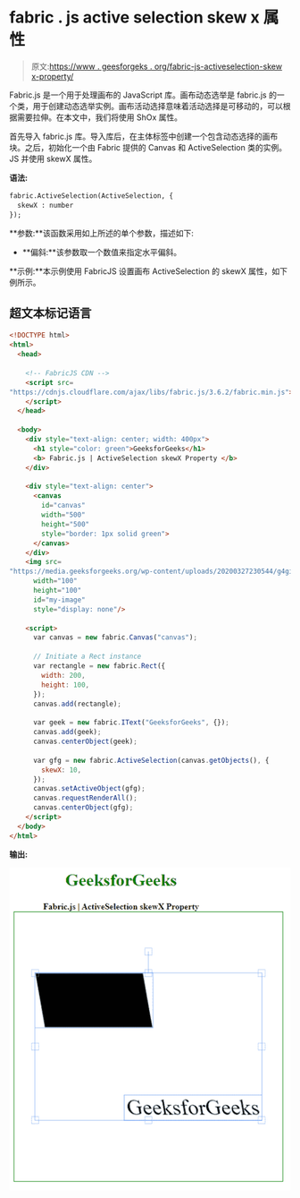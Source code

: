 # fabric . js active selection skew x 属性

> 原文:[https://www . geesforgeks . org/fabric-js-activeselection-skew x-property/](https://www.geeksforgeeks.org/fabric-js-activeselection-skewx-property/)

Fabric.js 是一个用于处理画布的 JavaScript 库。画布动态选举是 fabric.js 的一个类，用于创建动态选举实例。画布活动选择意味着活动选择是可移动的，可以根据需要拉伸。在本文中，我们将使用 ShOx 属性。

首先导入 fabric.js 库。导入库后，在主体标签中创建一个包含动态选择的画布块。之后，初始化一个由 Fabric 提供的 Canvas 和 ActiveSelection 类的实例。JS 并使用 skewX 属性。

**语法:**

```html
fabric.ActiveSelection(ActiveSelection, {
  skewX : number
});
```

**参数:**该函数采用如上所述的单个参数，描述如下:

*   **偏斜:**该参数取一个数值来指定水平偏斜。

**示例:**本示例使用 FabricJS 设置画布 ActiveSelection 的 skewX 属性，如下例所示。

## 超文本标记语言

```html
<!DOCTYPE html>
<html>
  <head>

    <!-- FabricJS CDN -->
    <script src=
"https://cdnjs.cloudflare.com/ajax/libs/fabric.js/3.6.2/fabric.min.js">
    </script>
  </head>

  <body>
    <div style="text-align: center; width: 400px">
      <h1 style="color: green">GeeksforGeeks</h1>
      <b> Fabric.js | ActiveSelection skewX Property </b>
    </div>

    <div style="text-align: center">
      <canvas
        id="canvas"
        width="500"
        height="500"
        style="border: 1px solid green">
      </canvas>
    </div>
    <img src=
"https://media.geeksforgeeks.org/wp-content/uploads/20200327230544/g4gicon.png"
      width="100"
      height="100"
      id="my-image"
      style="display: none"/>

    <script>
      var canvas = new fabric.Canvas("canvas");

      // Initiate a Rect instance
      var rectangle = new fabric.Rect({
        width: 200,
        height: 100,
      });
      canvas.add(rectangle);

      var geek = new fabric.IText("GeeksforGeeks", {});
      canvas.add(geek);
      canvas.centerObject(geek);

      var gfg = new fabric.ActiveSelection(canvas.getObjects(), {
        skewX: 10,
      });
      canvas.setActiveObject(gfg);
      canvas.requestRenderAll();
      canvas.centerObject(gfg);
    </script>
  </body>
</html>
```

**输出:**

![](img/18f54c39d05ef9fea8d9a045aae2ca77.png)
